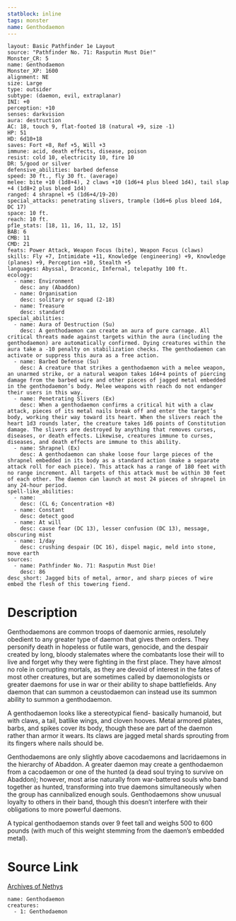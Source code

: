 ```yaml
---
statblock: inline
tags: monster
name: Genthodaemon
---
```

```statblock
layout: Basic Pathfinder 1e Layout
source: "Pathfinder No. 71: Rasputin Must Die!"
Monster_CR: 5
name: Genthodaemon
Monster_XP: 1600
alignment: NE
size: Large
type: outsider
subtype: (daemon, evil, extraplanar)
INI: +0
perception: +10
senses: darkvision
aura: destruction
AC: 18, touch 9, flat-footed 18 (natural +9, size -1)
HP: 51
HD: 6d10+18
saves: Fort +8, Ref +5, Will +3
immune: acid, death effects, disease, poison
resist: cold 10, electricity 10, fire 10
DR: 5/good or silver
defensive_abilities: barbed defense
speed: 30 ft., fly 30 ft. (average)
melee: bite +10 (1d8+4), 2 claws +10 (1d6+4 plus bleed 1d4), tail slap +4 (1d8+2 plus bleed 1d4)
ranged: 4 shrapnel +5 (1d6+4/19-20)
special_attacks: penetrating slivers, trample (1d6+6 plus bleed 1d4, DC 17)
space: 10 ft.
reach: 10 ft.
pf1e_stats: [18, 11, 16, 11, 12, 15]
BAB: 6
CMB: 11
CMD: 21
feats: Power Attack, Weapon Focus (bite), Weapon Focus (claws)
skills: Fly +7, Intimidate +11, Knowledge (engineering) +9, Knowledge (planes) +9, Perception +10, Stealth +5
languages: Abyssal, Draconic, Infernal, telepathy 100 ft.
ecology:
  - name: Environment
    desc: any (Abaddon)
  - name: Organisation
    desc: solitary or squad (2-18)
  - name: Treasure
    desc: standard
special_abilities:
  - name: Aura of Destruction (Su)
    desc: A genthodaemon can create an aura of pure carnage. All critical threats made against targets within the aura (including the genthodaemon) are automatically confirmed. Dying creatures within the aura take a -10 penalty on stabilization checks. The genthodaemon can activate or suppress this aura as a free action.
  - name: Barbed Defense (Su)
    desc: A creature that strikes a genthodaemon with a melee weapon, an unarmed strike, or a natural weapon takes 1d4+4 points of piercing damage from the barbed wire and other pieces of jagged metal embedded in the genthodaemon’s body. Melee weapons with reach do not endanger their users in this way.
  - name: Penetrating Slivers (Ex)
    desc: When a genthodaemon confirms a critical hit with a claw attack, pieces of its metal nails break off and enter the target’s body, working their way toward its heart. When the slivers reach the heart 1d3 rounds later, the creature takes 1d6 points of Constitution damage. The slivers are destroyed by anything that removes curses, diseases, or death effects. Likewise, creatures immune to curses, diseases, and death effects are immune to this ability.
  - name: Shrapnel (Ex)
    desc: A genthodaemon can shake loose four large pieces of the shrapnel embedded in its body as a standard action (make a separate attack roll for each piece). This attack has a range of 180 feet with no range increment. All targets of this attack must be within 30 feet of each other. The daemon can launch at most 24 pieces of shrapnel in any 24-hour period.
spell-like_abilities:
  - name:
    desc: (CL 6; Concentration +8)
  - name: Constant
    desc: detect good
  - name: At will
    desc: cause fear (DC 13), lesser confusion (DC 13), message, obscuring mist
  - name: 1/day
    desc: crushing despair (DC 16), dispel magic, meld into stone, move earth
sources:
  - name: Pathfinder No. 71: Rasputin Must Die!
    desc: 86
desc_short: Jagged bits of metal, armor, and sharp pieces of wire embed the flesh of this towering fiend. 
```
# Description
Genthodaemons are common troops of daemonic armies, resolutely obedient to any greater type of daemon that gives them orders. They personify death in hopeless or futile wars, genocide, and the despair created by long, bloody stalemates where the combatants lose their will to live and forget why they were fighting in the first place. They have almost no role in corrupting mortals, as they are devoid of interest in the fates of most other creatures, but are sometimes called by daemonologists or greater daemons for use in war or their ability to shape battlefields. Any daemon that can summon a ceustodaemon can instead use its summon ability to summon a genthodaemon. 

A genthodaemon looks like a stereotypical fiend- basically humanoid, but with claws, a tail, batlike wings, and cloven hooves. Metal armored plates, barbs, and spikes cover its body, though these are part of the daemon rather than armor it wears. Its claws are jagged metal shards sprouting from its fingers where nails should be. 

Genthodaemons are only slightly above cacodaemons and lacridaemons in the hierarchy of Abaddon. A greater daemon may create a genthodaemon from a cacodaemon or one of the hunted (a dead soul trying to survive on Abaddon); however, most arise naturally from war-battered souls who band together as hunted, transforming into true daemons simultaneously when the group has cannibalized enough souls. Genthodaemons show unusual loyalty to others in their band, though this doesn’t interfere with their obligations to more powerful daemons. 

A typical genthodaemon stands over 9 feet tall and weighs 500 to 600 pounds (with much of this weight stemming from the daemon’s embedded metal).
# Source Link
[Archives of Nethys](https://aonprd.com/MonsterDisplay.aspx?ItemName=Genthodaemon)
```encounter-table
name: Genthodaemon
creatures:
  - 1: Genthodaemon
```
